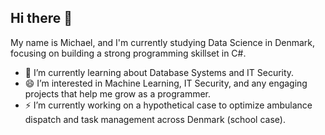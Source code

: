 ## Hi there 👋

My name is Michael, and I'm currently studying Data Science in Denmark, focusing on building a strong programming skillset in C#.

- 🌱 I’m currently learning about Database Systems and IT Security.
- 😄 I’m interested in Machine Learning, IT Security, and any engaging projects that help me grow as a programmer.
- ⚡ I’m currently working on a hypothetical case to optimize ambulance dispatch and task management across Denmark (school case).
  
<!--
**mbarosendal/mbarosendal** is a ✨ _special_ ✨ repository because its `README.md` (this file) appears on your GitHub profile.

Here are some ideas to get you started:

- 🔭 I’m currently working on ...
- 🌱 I’m currently learning ...
- 👯 I’m looking to collaborate on ...
- 🤔 I’m looking for help with ...
- 💬 Ask me about ...
- 📫 How to reach me: ...
- 😄 Pronouns: ...
- ⚡ Fun fact: ...
-->
